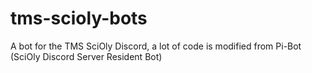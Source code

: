 # tms-scioly-bots

A bot for the TMS SciOly Discord, a lot of code is modified from Pi-Bot (SciOly Discord Server Resident Bot)
